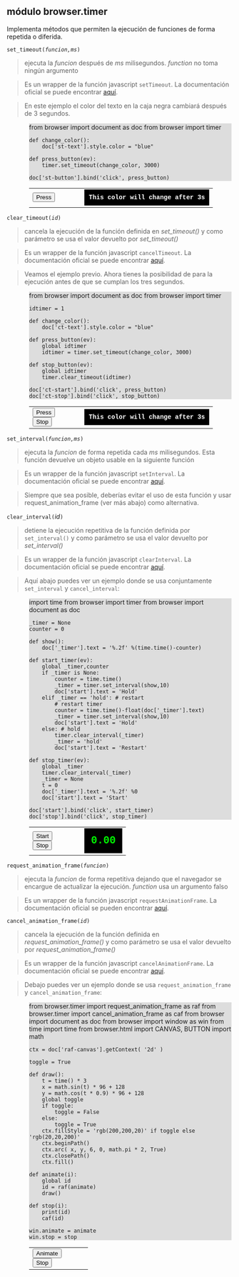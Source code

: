 módulo **browser.timer**
------------------------

Implementa métodos que permiten la ejecución de funciones de forma repetida o diferida.

<code>set\_timeout(*funcion,ms*)</code>

> ejecuta la *funcion* después de *ms* milisegundos. *function* no toma ningún argumento

> Es un wrapper de la función javascript `setTimeout`. La documentación oficial se puede encontrar [aquí](http://www.w3.org/TR/2011/WD-html5-20110525/timers.html#dom-windowtimers-settimeout).

> En este ejemplo el color del texto en la caja negra cambiará después de 3 segundos.

<div style="padding-left:50px;">
<div id="st-example" style="background-color:#dddddd;">
    from browser import document as doc
    from browser import timer
    
    def change_color():
        doc['st-text'].style.color = "blue"
    
    def press_button(ev):
        timer.set_timeout(change_color, 3000)

    doc['st-button'].bind('click', press_button)
</div>

<script type="text/python">
exec(doc["st-example"].text)
</script>

<table cellpadding=10>
<tr>
<td style="width:100px;">
<button id="st-button">Press</button>
</td>
<td>
<div id="st-text" style="background-color:black;color:#ffffff;padding:10px;font-family:courier;font-weight:bold;font-size:14px;">This color will change after 3s</div>
</td>
</tr>
</table>
</div>

<code>clear\_timeout(*id*)</code>

> cancela la ejecución de la función definida en *set_timeout()* y como parámetro se usa el valor devuelto por *set_timeout()*

> Es un wrapper de la función javascript `cancelTimeout`. La documentación oficial se puede encontrar [aquí](http://www.w3.org/TR/2011/WD-html5-20110525/timers.html#dom-windowtimers-cleartimeout).

> Veamos el ejemplo previo. Ahora tienes la posibilidad de para la ejecución antes de que se cumplan los tres segundos.

<div style="padding-left:50px;">
<div id="ct-example" style="background-color:#dddddd;">
    from browser import document as doc
    from browser import timer
    
    idtimer = 1
    
    def change_color():
        doc['ct-text'].style.color = "blue"
    
    def press_button(ev):
        global idtimer
        idtimer = timer.set_timeout(change_color, 3000)
        
    def stop_button(ev):
        global idtimer
        timer.clear_timeout(idtimer)

    doc['ct-start'].bind('click', press_button)
    doc['ct-stop'].bind('click', stop_button)
    
</div>

<script type="text/python">
exec(doc["ct-example"].text)
</script>

<table cellpadding=10>
<tr>
<td style="width:100px;">
<button id="ct-start">Press</button>
<br>
<button id="ct-stop">Stop</button>
</td>
<td>
<div id="ct-text" style="background-color:black;color:#ffffff;padding:10px;font-family:courier;font-weight:bold;font-size:14px;">This color will change after 3s</div>
</td>
</tr>
</table>
</div>

<code>set\_interval(*funcion,ms*)</code>

> ejecuta la *funcion* de forma repetida cada *ms* milisegundos. Esta función devuelve un objeto usable en la siguiente función

> Es un wrapper de la función javascript `setInterval`. La documentación oficial se puede encontrar [aquí](http://www.w3.org/TR/2011/WD-html5-20110525/timers.html#dom-windowtimers-setinterval).

> Siempre que sea posible, deberías evitar el uso de esta función y usar request_animation_frame (ver más abajo) como alternativa. 


`clear_interval(`*id*`)`

> detiene la ejecución repetitiva de la función definida por <code>set\_interval()</code> y como parámetro se usa el valor devuelto por *set_interval()*

> Es un wrapper de la función javascript `clearInterval`. La documentación oficial se puede encontrar [aquí](http://www.w3.org/TR/2011/WD-html5-20110525/timers.html#dom-windowtimers-clearinterval).

> Aquí abajo puedes ver un ejemplo donde se usa conjuntamente `set_interval` y `cancel_interval`:

<div style="padding-left:50px;">
<div id="py-source" style="background-color:#dddddd;">
    import time
    from browser import timer
    from browser import document as doc
    
    _timer = None
    counter = 0
    
    def show():
        doc['_timer'].text = '%.2f' %(time.time()-counter)
    
    def start_timer(ev):
        global _timer,counter
        if _timer is None:
            counter = time.time()
            _timer = timer.set_interval(show,10)
            doc['start'].text = 'Hold'
        elif _timer == 'hold': # restart
            # restart timer
            counter = time.time()-float(doc['_timer'].text)
            _timer = timer.set_interval(show,10)
            doc['start'].text = 'Hold'
        else: # hold
            timer.clear_interval(_timer)
            _timer = 'hold'
            doc['start'].text = 'Restart'
    
    def stop_timer(ev):
        global _timer
        timer.clear_interval(_timer)
        _timer = None
        t = 0
        doc['_timer'].text = '%.2f' %0
        doc['start'].text = 'Start'

    doc['start'].bind('click', start_timer)
    doc['stop'].bind('click', stop_timer)
</div>

<script type='text/python'>
exec(doc['py-source'].text)
</script>

<table cellpadding=10>
<tr>
<td style="width:100px;">
<button id="start">Start</button>
<br><button id="stop">Stop</button>
</td>
<td>
<div id="_timer" style="background-color:black;color:#0F0;padding:15px;font-family:courier;font-weight:bold;font-size:23px;">0.00</div>
</td>
</tr>
</table>
</div>

<code>request\_animation\_frame(*funcion*)</code>

> ejecuta la *funcion* de forma repetitiva dejando que el navegador se encargue de actualizar la ejecución. *function* usa un argumento falso

> Es un wrapper de la función javascript `requestAnimationFrame`. La documentación oficial se pueden encontrar [aquí](http://www.w3.org/TR/animation-timing/#dom-windowanimationtiming-requestanimationframe). 

<code>cancel\_animation\_frame(*id*)</code>

> cancela la ejecución de la función definida en *request_animation_frame()* y como parámetro se usa el valor devuelto por *request_animation_frame()*

> Es un wrapper de la función javascript `cancelAnimationFrame`. La documentación oficial se puede encontrar [aquí](http://www.w3.org/TR/animation-timing/#dom-windowanimationtiming-cancelanimationframe).

> Debajo puedes ver un ejemplo donde se usa `request_animation_frame` y `cancel_animation_frame`:

<div style="padding-left:50px;">
<div id="raf-example" style="background-color:#dddddd;">
    from browser.timer import request_animation_frame as raf
    from browser.timer import cancel_animation_frame as caf
    from browser import document as doc
    from browser import window as win
    from time import time
    from browser.html import CANVAS, BUTTON
    import math

    ctx = doc['raf-canvas'].getContext( '2d' ) 

    toggle = True

    def draw():
        t = time() * 3
        x = math.sin(t) * 96 + 128
        y = math.cos(t * 0.9) * 96 + 128
        global toggle
        if toggle:
            toggle = False
        else:
            toggle = True
        ctx.fillStyle = 'rgb(200,200,20)' if toggle else 'rgb(20,20,200)'
        ctx.beginPath()
        ctx.arc( x, y, 6, 0, math.pi * 2, True)
        ctx.closePath()
        ctx.fill()

    def animate(i):
        global id
        id = raf(animate)
        draw()

    def stop(i):
        print(id)
        caf(id)

    win.animate = animate
    win.stop = stop
</div>

<script type='text/python'>
exec(doc['raf-example'].text)
</script>

<table cellpadding=10>
<tr>
<td style="width:100px;">
<button type="button" onclick="animate(0)">Animate</button>
<br>
<button type="button" onclick="stop(0)">Stop</button>
</td>
<td>
<canvas id="raf-canvas" width=256 height=256></canvas>
</td>
</tr>
</table>
</div>
